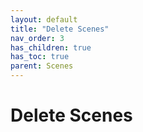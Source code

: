 ```yaml
---
layout: default
title: "Delete Scenes"
nav_order: 3
has_children: true
has_toc: true
parent: Scenes
---
```


# Delete Scenes
